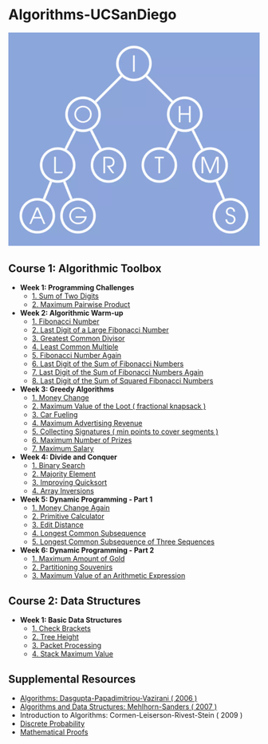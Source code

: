 # Algorithms-UCSanDiego
![](docs/algorithms.png)

## Course 1: Algorithmic Toolbox
* **Week 1: Programming Challenges**
  * [1. Sum of Two Digits](course1/week1/1_sum_of_two_digits)
  * [2. Maximum Pairwise Product](course1/week1/2_max_pairwise_product)
* **Week 2: Algorithmic Warm-up**
  * [1. Fibonacci Number](course1/week2/1_fibonacci_number)
  * [2. Last Digit of a Large Fibonacci Number](course1/week2/2_last_digit_of_fibonacci_number)
  * [3. Greatest Common Divisor](course1/week2/3_greatest_common_divisor)
  * [4. Least Common Multiple](course1/week2/4_least_common_multiple)
  * [5. Fibonacci Number Again](course1/week2/5_fibonacci_number_again)
  * [6. Last Digit of the Sum of Fibonacci Numbers](course1/week2/6_last_digit_of_the_sum_of_fibonacci_numbers)
  * [7. Last Digit of the Sum of Fibonacci Numbers Again](course1/week2/7_last_digit_of_the_sum_of_fibonacci_numbers_again)
  * [8. Last Digit of the Sum of Squared Fibonacci Numbers](course1/week2/8_last_digit_of_the_sum_of_squares_of_fibonacci_numbers)
* **Week 3: Greedy Algorithms**
  * [1. Money Change](course1/week3/1_money_change)
  * [2. Maximum Value of the Loot ( fractional knapsack )](course1/week3/2_max_value_loot)
  * [3. Car Fueling](course1/week3/3_car_fueling)
  * [4. Maximum Advertising Revenue](course1/week3/4_max_ad_rev)
  * [5. Collecting Signatures ( min points to cover segments )](course1/week3/5_collecting_signatures)
  * [6. Maximum Number of Prizes](course1/week3/6_max_num_prizes)
  * [7. Maximum Salary](course1/week3/7_max_salary)
* **Week 4: Divide and Conquer**
  * [1. Binary Search](course1/week4/1_binary_search)
  * [2. Majority Element](course1/week4/2_majority_element)
  * [3. Improving Quicksort](course1/week4/3_improving_quicksort)
  * [4. Array Inversions](course1/week4/4_array_inversions)
* **Week 5: Dynamic Programming - Part 1**
  * [1. Money Change Again](course1/week5/1_money_change_again)
  * [2. Primitive Calculator](course1/week5/2_primitive_calculator)
  * [3. Edit Distance](course1/week5/3_edit_distance)
  * [4. Longest Common Subsequence](course1/week5/4_longest_common_subseq)
  * [5. Longest Common Subsequence of Three Sequences](course1/week5/5_longest_common_subseq3)
* **Week 6: Dynamic Programming - Part 2**
  * [1. Maximum Amount of Gold](course1/week6/1_max_amount_gold)
  * [2. Partitioning Souvenirs](course1/week6/2_partition_souvenirs)
  * [3. Maximum Value of an Arithmetic Expression](course1/week6/3_max_val_exp)
  
## Course 2: Data Structures
* **Week 1: Basic Data Structures**
  * [1. Check Brackets ](2_course/1_week/1_bracket_match)
  * [2. Tree Height](2_course/1_week/2_tree_height)
  * [3. Packet Processing](2_course/1_week/3_packet_processing)
  * [4. Stack Maximum Value](2_course/1_week/4_stack_max_value)
  
## Supplemental Resources
  * [Algorithms: Dasgupta-Papadimitriou-Vazirani ( 2006 )](docs/Dasgupta-Papadimitriou-Vazirani.pdf )
  * [Algorithms and Data Structures: Mehlhorn-Sanders ( 2007 )](docs/Mehlhorn-Sanders-Toolbox.pdf )
  * Introduction to Algorithms: Cormen-Leiserson-Rivest-Stein ( 2009 )
  * [Discrete Probability]( https://en.wikibooks.org/wiki/High_School_Mathematics_Extensions/Discrete_Probability )
  * [Mathematical Proofs]( https://en.wikibooks.org/wiki/High_School_Mathematics_Extensions/Mathematical_Proofs )
  